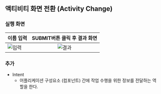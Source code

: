 ## 액티비티 화면 전환 (Activity Change)

### 실행 화면
  
| 이름 입력 | SUBMIT버튼 클릭 후 결과 화면 |
|:--------|:--------:|
| ![입력](https://user-images.githubusercontent.com/54324782/150064788-044412b6-18b7-4963-85d2-920a56b850ef.png) | ![결과](https://user-images.githubusercontent.com/54324782/150064834-9a3c820f-c4ea-469e-884f-235030e3a59a.png)


### 추가
* Intent
  - 어플리케이션 구성요소 (컴포넌트) 간에 작업 수행을 위한 정보를 전달하는 역할을 한다.

